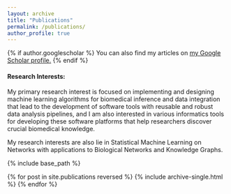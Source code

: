 ```yaml
---
layout: archive
title: "Publications"
permalink: /publications/
author_profile: true
---
```


{% if author.googlescholar %}
  You can also find my articles on <u><a href="{{author.googlescholar}}">my Google Scholar profile</a>.</u>
{% endif %}

#### Research Interests: 

My primary research interest is focused on implementing and designing machine learning algorithms for biomedical inference and data integration that lead to the development of software tools with reusable and robust data analysis pipelines, and I am also interested in various informatics tools for developing these software platforms that help researchers discover crucial biomedical knowledge.

My research interests are also lie in Statistical Machine Learning on Networks with applications to Biological Networks and Knowledge Graphs. 

{% include base_path %}

{% for post in site.publications reversed %}
  {% include archive-single.html %}
{% endfor %}
